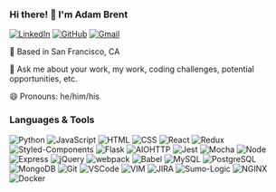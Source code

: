 ### Hi there! 👋 I'm Adam Brent
[![LinkedIn](https://img.shields.io/badge/adambrent%20-%230077B5.svg?&style=flat-square&logo=linkedin&logoColor=white&style=social&link=https://www.linkedin.com/in/adambrent/)](https://www.linkedin.com/in/adambrent/)
[![GitHub](https://img.shields.io/badge/madbanter%20-%23121011.svg?&style=flat-square&logo=github&logoColor=white&style=social&link=https://github.com/madbanter)](https://github.com/madbanter)
[![Gmail](https://img.shields.io/badge/adambrent-%23dDd9DF.svg?&style=flat-square&logo=gmail&style=social&link=mailto:adambrent@gmail.com)](mailto:adam.brent@gmail.com)

📍 Based in San Francisco, CA

💬 Ask me about your work, my work, coding challenges, potential opportunities, etc.

😄 Pronouns: he/him/his


<!--
**madbanter/madbanter** is a ✨ _special_ ✨ repository because its `README.md` (this file) appears on your GitHub profile.

Here are some ideas to get you started:

- 🔭 I’m currently working on ...
- 🌱 I’m currently learning ...
- 👯 I’m looking to collaborate on ...
- 🤔 I’m looking for help with ...
- 💬 Ask me about ...
- 📫 How to reach me: ...
- 😄 Pronouns: ...
- ⚡ Fun fact: ...
-->


### Languages & Tools
![Python](https://img.shields.io/badge/Python%20-%23323330.svg?&style=flat-square&logo=python&logoColor=blue)
![JavaScript](https://img.shields.io/badge/JavaScript%20-%23323330.svg?&style=flat-square&logo=javascript&logoColor=%23F7DF1E)
![HTML](https://img.shields.io/badge/HTML5%20-%23E34F26.svg?&style=flat-square&logo=html5&logoColor=white)
![CSS](https://img.shields.io/badge/CSS3%20-%231572B6.svg?&style=flat-square&logo=css3&logoColor=white)
![React](https://img.shields.io/badge/React%20-%2320232a.svg?&style=flat-square&logo=react&logoColor=%2361DAFB)
![Redux](https://img.shields.io/badge/Redux%20-%2320232a.svg?&style=flat-square&logo=redux&logoColor=%23B920FF)
![Styled-Components](https://img.shields.io/badge/styled_components-%23DB7093.svg?&style=flat-square&logo=styled-components&logoColor=white)
![Flask](https://img.shields.io/badge/Flask-%23824266.svg?&style=flat-square&logo=flask&logoColor=white)
![AIOHTTP](https://img.shields.io/badge/AIOHTTP-%23D9D9D9.svg?&style=flat-square&logo=aiohttp&logoColor=2C5BB4)
![Jest](https://img.shields.io/badge/Jest%20-%23C21325.svg?&style=flat-square&logo=Jest&logoColor=white)
![Mocha](https://img.shields.io/badge/Mocha%20-%238D6748.svg?&style=flat-square&logo=mocha&logoColor=323232)
![Node](https://img.shields.io/badge/Node.js%20-%2343853D.svg?&style=flat-square&logo=node.js&logoColor=white)
![Express](https://img.shields.io/badge/Express%20-%23A6D227.svg?&style=flat-square&logo=express&logoColor=black)
![jQuery](https://img.shields.io/badge/jQuery%20-%23f9f0c0.svg?&style=flat-square&logo=jquery&logoColor=0769AD)
![webpack](https://img.shields.io/badge/webpack-%238DD6F9.svg?&style=flat-square&logo=webpack&logoColor=black)
![Babel](https://img.shields.io/badge/Babel%20-%23F9DC3E.svg?&style=flat-square&logo=babel&logoColor=black)
![MySQL](https://img.shields.io/badge/MySQL-%2300f.svg?&style=flat-square&logo=mysql&logoColor=white)
![PostgreSQL](https://img.shields.io/badge/PostgreSQL-%23316192.svg?&style=flat-square&logo=postgresql&logoColor=white)
![MongoDB](https://img.shields.io/badge/MongoDB-%234ea94b.svg?&style=flat-square&logo=mongodb&logoColor=white)
![Git](https://img.shields.io/badge/Git-%23F05033.svg?&style=flat-square&logo=git&logoColor=white)
![VSCode](https://img.shields.io/badge/VS%20Code%20-%23007ACC.svg?&style=flat-square&logo=visual-studio-code&logoColor=white)
![VIM](https://img.shields.io/badge/VIM-%23363636.svg?&style=flat-square&logo=vim&logoColor=green)
![JIRA](https://img.shields.io/badge/JIRA-%23A6A6A6.svg?&style=flat-square&logo=jira&logoColor=0052CC)
![Sumo-Logic](https://img.shields.io/badge/Sumo%20Logic-%23000099.svg?&style=flat-square&logo=sumo%20logic&logoColor=white)
![NGINX](https://img.shields.io/badge/NGINX-%23269539.svg?&style=flat-square&logo=NGINX&logoColor=white)
![Docker](https://img.shields.io/badge/Docker%20-%232496ED.svg?&style=flat-square&logo=docker&logoColor=white)